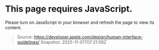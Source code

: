 <div id="_omniture_top">

</div>

<div class="noscript">

# This page requires JavaScript.

Please turn on JavaScript in your browser and refresh the page to view
its content.

</div>

<div id="app">

</div>

> Source: https://developer.apple.com/design/human-interface-guidelines/
> Snapshot: 2025-11-01T07:21:59Z
